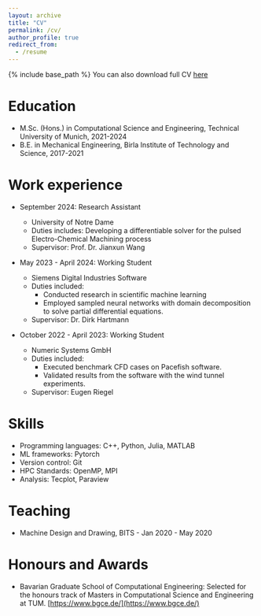 ```yaml
---
layout: archive
title: "CV"
permalink: /cv/
author_profile: true
redirect_from:
  - /resume
---
```


{% include base_path %}
You can also download full CV [here](https://adyta99.github.io/files/CV.pdf)

# Education

- M.Sc. (Hons.) in Computational Science and Engineering, Technical University of Munich, 2021-2024
- B.E. in Mechanical Engineering, Birla Institute of Technology and Science, 2017-2021

# Work experience

- September 2024: Research Assistant

  - University of Notre Dame
  - Duties includes: Developing a differentiable solver for the pulsed Electro-Chemical Machining process
  - Supervisor: Prof. Dr. Jianxun Wang

- May 2023 - April 2024: Working Student

  - Siemens Digital Industries Software
  - Duties included:
    - Conducted research in scientific machine learning
    - Employed sampled neural networks with domain decomposition to solve partial differential equations.
  - Supervisor: Dr. Dirk Hartmann

- October 2022 - April 2023: Working Student
  - Numeric Systems GmbH
  - Duties included:
    - Executed benchmark CFD cases on Pacefish software.
    - Validated results from the software with the wind tunnel experiments.
  - Supervisor: Eugen Riegel

# Skills

- Programming languages: C++, Python, Julia, MATLAB
- ML frameworks: Pytorch
- Version control: Git
- HPC Standards: OpenMP, MPI
- Analysis: Tecplot, Paraview

# Teaching

- Machine Design and Drawing, BITS - Jan 2020 - May 2020

# Honours and Awards

- Bavarian Graduate School of Computational Engineering: Selected for the honours track of Masters in Computational Science and Engineering at TUM. [https://www.bgce.de/](https://www.bgce.de/)
